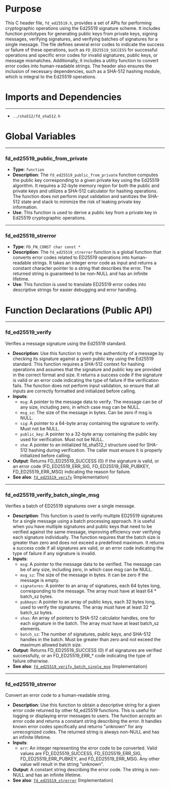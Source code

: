 # Purpose
This C header file, `fd_ed25519.h`, provides a set of APIs for performing cryptographic operations using the Ed25519 signature scheme. It includes function prototypes for generating public keys from private keys, signing messages, verifying signatures, and verifying batches of signatures for a single message. The file defines several error codes to indicate the success or failure of these operations, such as `FD_ED25519_SUCCESS` for successful operations and specific error codes for invalid signatures, public keys, or message mismatches. Additionally, it includes a utility function to convert error codes into human-readable strings. The header also ensures the inclusion of necessary dependencies, such as a SHA-512 hashing module, which is integral to the Ed25519 operations.
# Imports and Dependencies

---
- `../sha512/fd_sha512.h`


# Global Variables

---
### fd\_ed25519\_public\_from\_private
- **Type**: `function`
- **Description**: The `fd_ed25519_public_from_private` function computes the public key corresponding to a given private key using the Ed25519 algorithm. It requires a 32-byte memory region for both the public and private keys and utilizes a SHA-512 calculator for hashing operations. The function does not perform input validation and sanitizes the SHA-512 state and stack to minimize the risk of leaking private key information.
- **Use**: This function is used to derive a public key from a private key in Ed25519 cryptographic operations.


---
### fd\_ed25519\_strerror
- **Type**: `FD_FN_CONST char const *`
- **Description**: The `fd_ed25519_strerror` function is a global function that converts error codes related to ED25519 operations into human-readable strings. It takes an integer error code as input and returns a constant character pointer to a string that describes the error. The returned string is guaranteed to be non-NULL and has an infinite lifetime.
- **Use**: This function is used to translate ED25519 error codes into descriptive strings for easier debugging and error handling.


# Function Declarations (Public API)

---
### fd\_ed25519\_verify<!-- {{#callable_declaration:fd_ed25519_verify}} -->
Verifies a message signature using the Ed25519 standard.
- **Description**: Use this function to verify the authenticity of a message by checking its signature against a given public key using the Ed25519 standard. This function requires a SHA-512 context for hashing operations and assumes that the signature and public key are provided in the correct format and size. It returns a success code if the signature is valid or an error code indicating the type of failure if the verification fails. The function does not perform input validation, so ensure that all inputs are correctly formatted and initialized before calling.
- **Inputs**:
    - `msg`: A pointer to the message data to verify. The message can be of any size, including zero, in which case msg can be NULL.
    - `msg_sz`: The size of the message in bytes. Can be zero if msg is NULL.
    - `sig`: A pointer to a 64-byte array containing the signature to verify. Must not be NULL.
    - `public_key`: A pointer to a 32-byte array containing the public key used for verification. Must not be NULL.
    - `sha`: A pointer to an initialized fd_sha512_t structure used for SHA-512 hashing during verification. The caller must ensure it is properly initialized before calling.
- **Output**: Returns FD_ED25519_SUCCESS (0) if the signature is valid, or an error code (FD_ED25519_ERR_SIG, FD_ED25519_ERR_PUBKEY, FD_ED25519_ERR_MSG) indicating the reason for failure.
- **See also**: [`fd_ed25519_verify`](fd_ed25519_user.c.driver.md#fd_ed25519_verify)  (Implementation)


---
### fd\_ed25519\_verify\_batch\_single\_msg<!-- {{#callable_declaration:fd_ed25519_verify_batch_single_msg}} -->
Verifies a batch of ED25519 signatures over a single message.
- **Description**: This function is used to verify multiple ED25519 signatures for a single message using a batch processing approach. It is useful when you have multiple signatures and public keys that need to be verified against the same message, improving efficiency over verifying each signature individually. The function requires that the batch size is greater than zero and does not exceed a predefined maximum. It returns a success code if all signatures are valid, or an error code indicating the type of failure if any signature is invalid.
- **Inputs**:
    - `msg`: A pointer to the message data to be verified. The message can be of any size, including zero, in which case msg can be NULL.
    - `msg_sz`: The size of the message in bytes. It can be zero if the message is empty.
    - `signatures`: A pointer to an array of signatures, each 64 bytes long, corresponding to the message. The array must have at least 64 * batch_sz bytes.
    - `pubkeys`: A pointer to an array of public keys, each 32 bytes long, used to verify the signatures. The array must have at least 32 * batch_sz bytes.
    - `shas`: An array of pointers to SHA-512 calculator handles, one for each signature in the batch. The array must have at least batch_sz elements.
    - `batch_sz`: The number of signatures, public keys, and SHA-512 handles in the batch. Must be greater than zero and not exceed the maximum allowed batch size.
- **Output**: Returns FD_ED25519_SUCCESS (0) if all signatures are verified successfully, or an FD_ED25519_ERR_* code indicating the type of failure otherwise.
- **See also**: [`fd_ed25519_verify_batch_single_msg`](fd_ed25519_user.c.driver.md#fd_ed25519_verify_batch_single_msg)  (Implementation)


---
### fd\_ed25519\_strerror<!-- {{#callable_declaration:fd_ed25519_strerror}} -->
Convert an error code to a human-readable string.
- **Description**: Use this function to obtain a descriptive string for a given error code returned by other fd_ed25519 functions. This is useful for logging or displaying error messages to users. The function accepts an error code and returns a constant string describing the error. It handles known error codes specifically and returns "unknown" for any unrecognized codes. The returned string is always non-NULL and has an infinite lifetime.
- **Inputs**:
    - `err`: An integer representing the error code to be converted. Valid values are FD_ED25519_SUCCESS, FD_ED25519_ERR_SIG, FD_ED25519_ERR_PUBKEY, and FD_ED25519_ERR_MSG. Any other value will result in the string "unknown".
- **Output**: A constant string describing the error code. The string is non-NULL and has an infinite lifetime.
- **See also**: [`fd_ed25519_strerror`](fd_ed25519_user.c.driver.md#fd_ed25519_strerror)  (Implementation)


